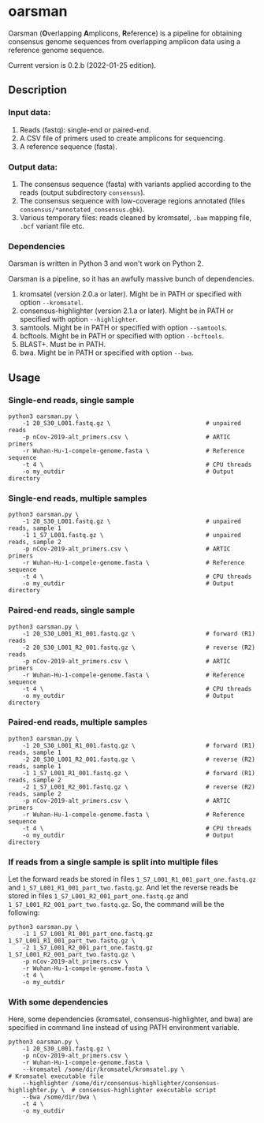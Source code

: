 # oarsman

Oarsman (**O**verlapping **A**mplicons, **R**eference) is a pipeline for obtaining consensus genome sequences from overlapping amplicon data using a reference genome sequence.

Current version is 0.2.b (2022-01-25 edition).

## Description

### Input data:

1. Reads (fastq): single-end or paired-end.
2. A CSV file of primers used to create amplicons for sequencing.
3. A reference sequence (fasta).

### Output data:

1. The consensus sequence (fasta) with variants applied according to the reads (output subdirectory `consensus`).
2. The consensus sequence with low-coverage regions annotated (files `consensus/*annotated_consensus.gbk`).
3. Various temporary files: reads cleaned by kromsatel, `.bam` mapping file, `.bcf` variant file etc.

### Dependencies

Oarsman is written in Python 3 and won't work on Python 2.

Oarsman is a pipeline, so it has an awfully massive bunch of dependencies.

1. kromsatel (version 2.0.a or later). Might be in PATH or specified with option `--kromsatel`.
2. consensus-highlighter (version 2.1.a or later). Might be in PATH or specified with option `--highlighter`.
3. samtools. Might be in PATH or specified with option `--samtools`.
4. bcftools. Might be in PATH or specified with option `--bcftools`.
5. BLAST+. Must be in PATH.
6. bwa. Might be in PATH or specified with option `--bwa`.

## Usage

### Single-end reads, single sample

```
python3 oarsman.py \
    -1 20_S30_L001.fastq.gz \                           # unpaired reads
    -p nCov-2019-alt_primers.csv \                      # ARTIC primers
    -r Wuhan-Hu-1-compele-genome.fasta \                # Reference sequence
    -t 4 \                                              # CPU threads
    -o my_outdir                                        # Output directory
```

### Single-end reads, multiple samples

```
python3 oarsman.py \
    -1 20_S30_L001.fastq.gz \                           # unpaired reads, sample 1
    -1 1_S7_L001.fastq.gz \                             # unpaired reads, sample 2
    -p nCov-2019-alt_primers.csv \                      # ARTIC primers
    -r Wuhan-Hu-1-compele-genome.fasta \                # Reference sequence
    -t 4 \                                              # CPU threads
    -o my_outdir                                        # Output directory
```

### Paired-end reads, single sample

```
python3 oarsman.py \
    -1 20_S30_L001_R1_001.fastq.gz \                    # forward (R1) reads
    -2 20_S30_L001_R2_001.fastq.gz \                    # reverse (R2) reads
    -p nCov-2019-alt_primers.csv \                      # ARTIC primers
    -r Wuhan-Hu-1-compele-genome.fasta \                # Reference sequence
    -t 4 \                                              # CPU threads
    -o my_outdir                                        # Output directory
```

### Paired-end reads, multiple samples

```
python3 oarsman.py \
    -1 20_S30_L001_R1_001.fastq.gz \                    # forward (R1) reads, sample 1
    -2 20_S30_L001_R2_001.fastq.gz \                    # reverse (R2) reads, sample 1
    -1 1_S7_L001_R1_001.fastq.gz \                      # forward (R1) reads, sample 2
    -2 1_S7_L001_R2_001.fastq.gz \                      # reverse (R2) reads, sample 2
    -p nCov-2019-alt_primers.csv \                      # ARTIC primers
    -r Wuhan-Hu-1-compele-genome.fasta \                # Reference sequence
    -t 4 \                                              # CPU threads
    -o my_outdir                                        # Output directory
```

### If reads from a single sample is split into multiple files

Let the forward reads be stored in files `1_S7_L001_R1_001_part_one.fastq.gz` and `1_S7_L001_R1_001_part_two.fastq.gz`. And let the reverse reads be stored in files `1_S7_L001_R2_001_part_one.fastq.gz` and `1_S7_L001_R2_001_part_two.fastq.gz`. So, the command will be the following:

```
python3 oarsman.py \
    -1 1_S7_L001_R1_001_part_one.fastq.gz 1_S7_L001_R1_001_part_two.fastq.gz \
    -2 1_S7_L001_R2_001_part_one.fastq.gz 1_S7_L001_R2_001_part_two.fastq.gz \
    -p nCov-2019-alt_primers.csv \
    -r Wuhan-Hu-1-compele-genome.fasta \
    -t 4 \
    -o my_outdir
```

### With some dependencies

Here, some dependencies (kromsatel, consensus-highlighter, and bwa) are specified in command line instead of using PATH environment variable.

```
python3 oarsman.py \
    -1 20_S30_L001.fastq.gz \
    -p nCov-2019-alt_primers.csv \
    -r Wuhan-Hu-1-compele-genome.fasta \
    --kromsatel /some/dir/kromsatel/kromsatel.py \                            # Kromsatel executable file
    --highlighter /some/dir/consensus-highlighter/consensus-highlighter.py \  # consensus-highlighter executable script
    --bwa /some/dir/bwa \
    -t 4 \
    -o my_outdir
```
